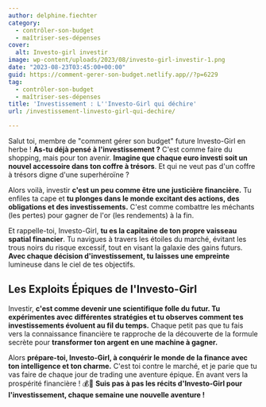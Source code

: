 ```yaml
---
author: delphine.fiechter
category:
  - contrôler-son-budget
  - maîtriser-ses-dépenses
cover:
  alt: Investo-girl investir
image: wp-content/uploads/2023/08/investo-girl-investir-1.png
date: "2023-08-23T03:45:00+00:00"
guid: https://comment-gerer-son-budget.netlify.app//?p=6229
tag:
  - contrôler-son-budget
  - maîtriser-ses-dépenses
title: 'Investissement : L''Investo-Girl qui déchire'
url: /investissement-linvesto-girl-qui-dechire/

---
```

Salut toi, membre de "comment gérer son budget" future Investo-Girl en herbe ! **As-tu déjà pensé à l'investissement ?** C'est comme faire du shopping, mais pour ton avenir. **Imagine que chaque euro investi soit un nouvel accessoire dans ton coffre à trésors**. Et qui ne veut pas d'un coffre à trésors digne d'une superhéroïne ?

Alors voilà, investir **c'est un peu comme être une justicière financière.** Tu enfiles ta cape et **tu plonges dans le monde excitant des actions, des obligations et des investissements.** C'est comme combattre les méchants (les pertes) pour gagner de l'or (les rendements) à la fin.

Et rappelle-toi, Investo-Girl, **tu es la capitaine de ton propre vaisseau spatial financier**. Tu navigues à travers les étoiles du marché, évitant les trous noirs du risque excessif, tout en visant la galaxie des gains futurs. **Avec chaque décision d'investissement, tu laisses une empreinte** lumineuse dans le ciel de tes objectifs.

## Les Exploits Épiques de l'Investo-Girl

Investir, **c'est comme devenir une scientifique folle du futur. Tu expérimentes avec différentes stratégies et tu observes comment tes investissements évoluent au fil du temps.** Chaque petit pas que tu fais vers la connaissance financière te rapproche de la découverte de la formule secrète pour **transformer ton argent en une machine à gagner.**

Alors **prépare-toi, Investo-Girl, à conquérir le monde de la finance avec ton intelligence et ton charme.** C'est toi contre le marché, et je parie que tu vas faire de chaque jour de trading une aventure épique. En avant vers la prospérité financière ! 💰🚀 **Suis pas à pas les récits d'Investo-Girl pour l'investissement, chaque semaine une nouvelle aventure !**

